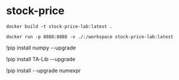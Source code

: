 # stock-price



```
docker build -t stock-price-lab:latest .
```

```
docker run -p 8888:8888 -v ./:/workspace stock-price-lab:latest
```





!pip install numpy --upgrade

!pip install TA-Lib --upgrade

!pip install --upgrade numexpr
